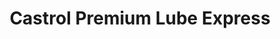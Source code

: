 ---
title: "Castrol Premium Lube Express"
url: /west-valley-city/castrol-premium-lube-express/
shop: Autowerkstatt
---